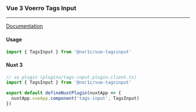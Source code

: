 ### Vue 3 Voerro Tags Input
<hr>

[Documentation](https://github.com/voerro/vue-tagsinput/blob/master/README.md)

#### Usage
```ts
import { TagsInput } from '@nor1c/vue-tagsinput'
```

#### Nuxt 3
```ts
// as plugin (plugins/tags-input.plugin.client.ts)
import { TagsInput } from '@nor1c/vue-tagsinput'

export default defineNuxtPlugin(nuxtApp => {
  nuxtApp.vueApp.component('tags-input', TagsInput)
})
```
